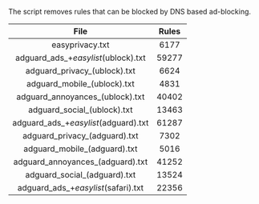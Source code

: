 The script removes rules that can be blocked by DNS based ad-blocking.


| File | Rules |
|:----:|:-----:|
| easyprivacy.txt | 6177 |
| adguard_ads_+_easylist_(ublock).txt | 59277 |
| adguard_privacy_(ublock).txt | 6624 |
| adguard_mobile_(ublock).txt | 4831 |
| adguard_annoyances_(ublock).txt | 40402 |
| adguard_social_(ublock).txt | 13463 |
| adguard_ads_+_easylist_(adguard).txt | 61287 |
| adguard_privacy_(adguard).txt | 7302 |
| adguard_mobile_(adguard).txt | 5016 |
| adguard_annoyances_(adguard).txt | 41252 |
| adguard_social_(adguard).txt | 13524 |
| adguard_ads_+_easylist_(safari).txt | 22356 |